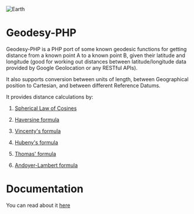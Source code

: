 
![Earth](https://www.mkompf.com/gps/images/sphere2.png)


Geodesy-PHP
=============

Geodesy-PHP is a PHP port of some known geodesic functions for getting distance from a known point A to a known point B, given their latitude and longitude (good for working out distances between latitude/longitude data provided by Google Geolocation or any RESTful APIs).

It also supports conversion between units of length, between Geographical position to Cartesian, and between different Reference Datums.

It provides distance calculations by:

1. [Spherical Law of Cosines](https://en.wikipedia.org/wiki/Spherical_law_of_cosines) 

2. [Haversine formula](https://en.wikipedia.org/wiki/Haversine_formula)

3. [Vincenty's formula](https://en.wikipedia.org/wiki/Vincenty%27s_formulae)

4. [Hubeny's formula](https://www.geo.tuwien.ac.at/fileadmin/editors/VGI/VGI_195403_Hubeny.pdf)

5. [Thomas' formula](http://www.dtic.mil/dtic/tr/fulltext/u2/703541.pdf)

6. [Andoyer-Lambert formula](https://navlib.net/wp-content/uploads/2013/10/admiralty-manual-of-navigation-vol-1-1964-english501c.pdf)


Documentation
=============

You can read about it [here](https://myth-of-sissyphus.blogspot.com/2018/04/geodesyphp-great-earth-distance-library.html)